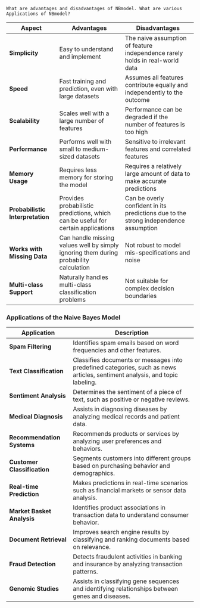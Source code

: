 	What are advantages and disadvantages of NBmodel. What are various Applications of NBmodel?



|Aspect|Advantages|Disadvantages|
|---|---|---|
|**Simplicity**|Easy to understand and implement|The naive assumption of feature independence rarely holds in real-world data|
|**Speed**|Fast training and prediction, even with large datasets|Assumes all features contribute equally and independently to the outcome|
|**Scalability**|Scales well with a large number of features|Performance can be degraded if the number of features is too high|
|**Performance**|Performs well with small to medium-sized datasets|Sensitive to irrelevant features and correlated features|
|**Memory Usage**|Requires less memory for storing the model|Requires a relatively large amount of data to make accurate predictions|
|**Probabilistic Interpretation**|Provides probabilistic predictions, which can be useful for certain applications|Can be overly confident in its predictions due to the strong independence assumption|
|**Works with Missing Data**|Can handle missing values well by simply ignoring them during probability calculation|Not robust to model mis-specifications and noise|
|**Multi-class Support**|Naturally handles multi-class classification problems|Not suitable for complex decision boundaries|

### Applications of the Naive Bayes Model

|Application|Description|
|---|---|
|**Spam Filtering**|Identifies spam emails based on word frequencies and other features.|
|**Text Classification**|Classifies documents or messages into predefined categories, such as news articles, sentiment analysis, and topic labeling.|
|**Sentiment Analysis**|Determines the sentiment of a piece of text, such as positive or negative reviews.|
|**Medical Diagnosis**|Assists in diagnosing diseases by analyzing medical records and patient data.|
|**Recommendation Systems**|Recommends products or services by analyzing user preferences and behaviors.|
|**Customer Classification**|Segments customers into different groups based on purchasing behavior and demographics.|
|**Real-time Prediction**|Makes predictions in real-time scenarios such as financial markets or sensor data analysis.|
|**Market Basket Analysis**|Identifies product associations in transaction data to understand consumer behavior.|
|**Document Retrieval**|Improves search engine results by classifying and ranking documents based on relevance.|
|**Fraud Detection**|Detects fraudulent activities in banking and insurance by analyzing transaction patterns.|
|**Genomic Studies**|Assists in classifying gene sequences and identifying relationships between genes and diseases.|
